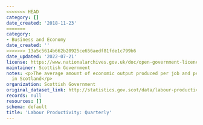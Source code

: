 ```yaml
---
<<<<<<< HEAD
category: []
date_created: '2018-11-23'
=======
category:
- Business and Economy
date_created: ''
>>>>>>> 13a5c5614b662b20925ce656aedf81fde1c799b6
date_updated: '2022-07-21'
license: https://www.nationalarchives.gov.uk/doc/open-government-licence/version/3/
maintainer: Scottish Government
notes: <p>The average amount of economic output produced per job and per hour worked
  in Scotland</p>
organization: Scottish Government
original_dataset_link: http://statistics.gov.scot/data/labour-productivity-quarterly
records: null
resources: []
schema: default
title: 'Labour Productivity: Quarterly'
---
```

